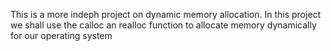 This is a more indeph project on dynamic memory allocation. In this project we shall use the calloc an realloc function to allocate memory dynamically for our operating system

